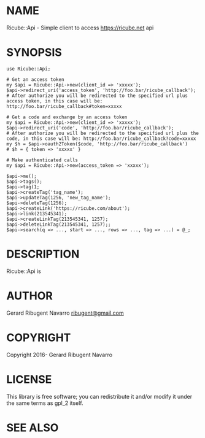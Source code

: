 # NAME

Ricube::Api - Simple client to access https://ricube.net api

# SYNOPSIS

    use Ricube::Api;

    # Get an access token
    my $api = Ricube::Api->new(client_id => 'xxxxx');
    $api->redirect_uri('access_token', 'http://foo.bar/ricube_callback');
    # After authorize you will be redirected to the specified url plus access token, in this case will be: http://foo.bar/ricube_callback#token=xxxxx

    # Get a code and exchange by an access token
    my $api = Ricube::Api->new(client_id => 'xxxxx');
    $api->redirect_uri('code', 'http://foo.bar/ricube_callback');
    # After authorize you will be redirected to the specified url plus the code, in this case will be: http://foo.bar/ricube_callback?code=xxxxx
    my $h = $api->oauth2Token($code, 'http://foo.bar/ricube_callback')
    # $h = { token => 'xxxxx' }

    # Make authenticated calls
    my $api = Ricube::Api->new(access_token => 'xxxxx');

    $api->me();
    $api->tags();
    $api->tag(1;
    $api->createTag('tag_name');
    $api->updateTag(1256, 'new_tag_name');
    $api->deleteTag(1256);
    $api->createLink('https://ricube.com/about');
    $api->link(213545341);
    $api->createLinkTag(213545341, 1257);
    $api->deleteLinkTag(213545341, 1257);;
    $api->search(q => ..., start => ..., rows => ..., tag => ...) = @_;

# DESCRIPTION

Ricube::Api is

# AUTHOR

Gerard Ribugent Navarro <ribugent@gmail.com>

# COPYRIGHT

Copyright 2016- Gerard Ribugent Navarro

# LICENSE

This library is free software; you can redistribute it and/or modify
it under the same terms as gpl\_2 itself.

# SEE ALSO
